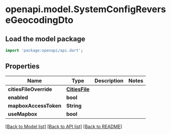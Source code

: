 # openapi.model.SystemConfigReverseGeocodingDto

## Load the model package
```dart
import 'package:openapi/api.dart';
```

## Properties
Name | Type | Description | Notes
------------ | ------------- | ------------- | -------------
**citiesFileOverride** | [**CitiesFile**](CitiesFile.md) |  | 
**enabled** | **bool** |  | 
**mapboxAccessToken** | **String** |  | 
**useMapbox** | **bool** |  | 

[[Back to Model list]](../README.md#documentation-for-models) [[Back to API list]](../README.md#documentation-for-api-endpoints) [[Back to README]](../README.md)


